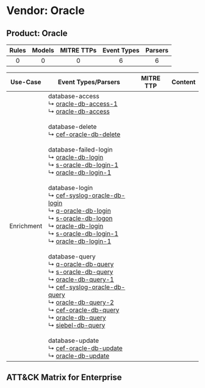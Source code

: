 Vendor: Oracle
==============
Product: Oracle
---------------
| Rules | Models | MITRE TTPs | Event Types | Parsers |
|:-----:|:------:|:----------:|:-----------:|:-------:|
|   0   |   0    |     0      |      6      |    6    |

|  Use-Case  | Event Types/Parsers                                                                                                                                                                                                                                                                                                                                                                                                                                                                                                                                                                                                                                                                                                                                                                                                                                                                                                                                                                                                                                                                                                                                                                                                                                                                                                                                                                                                                                                                                                                                                                                                                                                                                                                                                                            | MITRE TTP | Content                                          |
|:----------:| ---------------------------------------------------------------------------------------------------------------------------------------------------------------------------------------------------------------------------------------------------------------------------------------------------------------------------------------------------------------------------------------------------------------------------------------------------------------------------------------------------------------------------------------------------------------------------------------------------------------------------------------------------------------------------------------------------------------------------------------------------------------------------------------------------------------------------------------------------------------------------------------------------------------------------------------------------------------------------------------------------------------------------------------------------------------------------------------------------------------------------------------------------------------------------------------------------------------------------------------------------------------------------------------------------------------------------------------------------------------------------------------------------------------------------------------------------------------------------------------------------------------------------------------------------------------------------------------------------------------------------------------------------------------------------------------------------------------------------------------------------------------------------------------------- | --------- | ------------------------------------------------ |
| Enrichment |  database-access<br> ↳ [oracle-db-access-1](Parsers/parserContent_oracle-db-access-1.md)<br> ↳ [oracle-db-access](Parsers/parserContent_oracle-db-access.md)<br><br> database-delete<br> ↳ [cef-oracle-db-delete](Parsers/parserContent_cef-oracle-db-delete.md)<br><br> database-failed-login<br> ↳ [oracle-db-login](Parsers/parserContent_oracle-db-login.md)<br> ↳ [s-oracle-db-login-1](Parsers/parserContent_s-oracle-db-login-1.md)<br> ↳ [oracle-db-login-1](Parsers/parserContent_oracle-db-login-1.md)<br><br> database-login<br> ↳ [cef-syslog-oracle-db-login](Parsers/parserContent_cef-syslog-oracle-db-login.md)<br> ↳ [q-oracle-db-login](Parsers/parserContent_q-oracle-db-login.md)<br> ↳ [s-oracle-db-logon](Parsers/parserContent_s-oracle-db-logon.md)<br> ↳ [oracle-db-login](Parsers/parserContent_oracle-db-login.md)<br> ↳ [s-oracle-db-login-1](Parsers/parserContent_s-oracle-db-login-1.md)<br> ↳ [oracle-db-login-1](Parsers/parserContent_oracle-db-login-1.md)<br><br> database-query<br> ↳ [q-oracle-db-query](Parsers/parserContent_q-oracle-db-query.md)<br> ↳ [s-oracle-db-query](Parsers/parserContent_s-oracle-db-query.md)<br> ↳ [oracle-db-query-1](Parsers/parserContent_oracle-db-query-1.md)<br> ↳ [cef-syslog-oracle-db-query](Parsers/parserContent_cef-syslog-oracle-db-query.md)<br> ↳ [oracle-db-query-2](Parsers/parserContent_oracle-db-query-2.md)<br> ↳ [cef-oracle-db-query](Parsers/parserContent_cef-oracle-db-query.md)<br> ↳ [oracle-db-query](Parsers/parserContent_oracle-db-query.md)<br> ↳ [siebel-db-query](Parsers/parserContent_siebel-db-query.md)<br><br> database-update<br> ↳ [cef-oracle-db-update](Parsers/parserContent_cef-oracle-db-update.md)<br> ↳ [oracle-db-update](Parsers/parserContent_oracle-db-update.md)<br> |           | [](Rules_Models/r_m_oracle_oracle_Enrichment.md) |

ATT&CK Matrix for Enterprise
----------------------------
